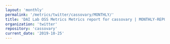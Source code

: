 ```yaml
---
layout: 'monthly'
permalink: '/metrics/twitter/cassovary/MONTHLY/'
title: 'DAI Lab OSS Metrics Metrics report for cassovary | MONTHLY-REPORT-2019-10-25'
organization: 'twitter'
repository: 'cassovary'
current_date: '2019-10-25'
---
```

